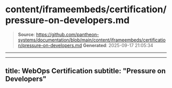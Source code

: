 # content/iframeembeds/certification/pressure-on-developers.md

> **Source**: https://github.com/pantheon-systems/documentation/blob/main/content/iframeembeds/certification/pressure-on-developers.md
> **Generated**: 2025-09-17 21:05:34

---

---
title: WebOps Certification
subtitle: "Pressure on Developers"
---

<Partial file="certification-guide/pressure-on-developers.md" />
